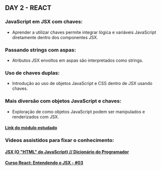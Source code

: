## DAY 2 - REACT

### JavaScript em JSX com chaves:
- Aprender a utilizar chaves permite integrar lógica e variáveis JavaScript diretamente dentro dos componentes JSX.

### Passando strings com aspas:
- Atributos JSX envoltos em aspas são interpretados como strings.

### Uso de chaves duplas:
- Introdução ao uso de objetos JavaScript e CSS dentro de JSX usando chaves.

### Mais diversão com objetos JavaScript e chaves:
- Exploração de como objetos JavaScript podem ser manipulados e renderizados com JSX.

#### [Link do módulo estudado](https://pt-br.react.dev/learn/javascript-in-jsx-with-curly-braces)

### Videos assistidos para fixar o conhecimento: 
#### [JSX (O "HTML" do JavaScript) // Dicionário do Programador](https://www.youtube.com/watch?v=lP8ac9fw72c)

#### [Curso React: Entendendo o JSX - #03](https://www.youtube.com/watch?v=9iKNxnFJY_Q)